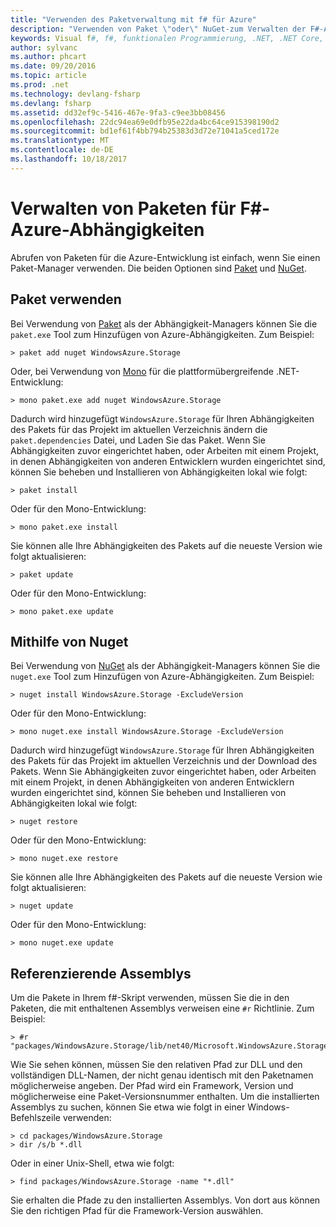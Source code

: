 ```yaml
---
title: "Verwenden des Paketverwaltung mit f# für Azure"
description: "Verwenden von Paket \"oder\" NuGet-zum Verwalten der F#-Azure-Abhängigkeiten"
keywords: Visual f#, f#, funktionalen Programmierung, .NET, .NET Core, Azure
author: sylvanc
ms.author: phcart
ms.date: 09/20/2016
ms.topic: article
ms.prod: .net
ms.technology: devlang-fsharp
ms.devlang: fsharp
ms.assetid: dd32ef9c-5416-467e-9fa3-c9ee3bb08456
ms.openlocfilehash: 22dc94ea69e0dfb95e22da4bc64ce915398190d2
ms.sourcegitcommit: bd1ef61f4bb794b25383d3d72e71041a5ced172e
ms.translationtype: MT
ms.contentlocale: de-DE
ms.lasthandoff: 10/18/2017
---
```

# <a name="package-management-for-f-azure-dependencies"></a>Verwalten von Paketen für F#-Azure-Abhängigkeiten

Abrufen von Paketen für die Azure-Entwicklung ist einfach, wenn Sie einen Paket-Manager verwenden. Die beiden Optionen sind [Paket](https://fsprojects.github.io/Paket/) und [NuGet](https://www.nuget.org/).

## <a name="using-paket"></a>Paket verwenden

Bei Verwendung von [Paket](https://fsprojects.github.io/Paket/) als der Abhängigkeit-Managers können Sie die `paket.exe` Tool zum Hinzufügen von Azure-Abhängigkeiten. Zum Beispiel:

    > paket add nuget WindowsAzure.Storage

Oder, bei Verwendung von [Mono](http://www.mono-project.com/) für die plattformübergreifende .NET-Entwicklung:

    > mono paket.exe add nuget WindowsAzure.Storage

Dadurch wird hinzugefügt `WindowsAzure.Storage` für Ihren Abhängigkeiten des Pakets für das Projekt im aktuellen Verzeichnis ändern die `paket.dependencies` Datei, und Laden Sie das Paket. Wenn Sie Abhängigkeiten zuvor eingerichtet haben, oder Arbeiten mit einem Projekt, in denen Abhängigkeiten von anderen Entwicklern wurden eingerichtet sind, können Sie beheben und Installieren von Abhängigkeiten lokal wie folgt:

    > paket install

Oder für den Mono-Entwicklung:

    > mono paket.exe install

Sie können alle Ihre Abhängigkeiten des Pakets auf die neueste Version wie folgt aktualisieren:

    > paket update

Oder für den Mono-Entwicklung:

    > mono paket.exe update

## <a name="using-nuget"></a>Mithilfe von Nuget

Bei Verwendung von [NuGet](https://www.nuget.org/) als der Abhängigkeit-Managers können Sie die `nuget.exe` Tool zum Hinzufügen von Azure-Abhängigkeiten. Zum Beispiel:

    > nuget install WindowsAzure.Storage -ExcludeVersion

Oder für den Mono-Entwicklung:

    > mono nuget.exe install WindowsAzure.Storage -ExcludeVersion

Dadurch wird hinzugefügt `WindowsAzure.Storage` für Ihren Abhängigkeiten des Pakets für das Projekt im aktuellen Verzeichnis und der Download des Pakets. Wenn Sie Abhängigkeiten zuvor eingerichtet haben, oder Arbeiten mit einem Projekt, in denen Abhängigkeiten von anderen Entwicklern wurden eingerichtet sind, können Sie beheben und Installieren von Abhängigkeiten lokal wie folgt:

    > nuget restore 

Oder für den Mono-Entwicklung:

    > mono nuget.exe restore

Sie können alle Ihre Abhängigkeiten des Pakets auf die neueste Version wie folgt aktualisieren:

    > nuget update

Oder für den Mono-Entwicklung:

    > mono nuget.exe update

## <a name="referencing-assemblies"></a>Referenzierende Assemblys

Um die Pakete in Ihrem f#-Skript verwenden, müssen Sie die in den Paketen, die mit enthaltenen Assemblys verweisen eine `#r` Richtlinie. Zum Beispiel:

    > #r "packages/WindowsAzure.Storage/lib/net40/Microsoft.WindowsAzure.Storage.dll"

Wie Sie sehen können, müssen Sie den relativen Pfad zur DLL und den vollständigen DLL-Namen, der nicht genau identisch mit den Paketnamen möglicherweise angeben. Der Pfad wird ein Framework, Version und möglicherweise eine Paket-Versionsnummer enthalten. Um die installierten Assemblys zu suchen, können Sie etwa wie folgt in einer Windows-Befehlszeile verwenden:

    > cd packages/WindowsAzure.Storage
    > dir /s/b *.dll

Oder in einer Unix-Shell, etwa wie folgt:

    > find packages/WindowsAzure.Storage -name "*.dll"

Sie erhalten die Pfade zu den installierten Assemblys. Von dort aus können Sie den richtigen Pfad für die Framework-Version auswählen.
